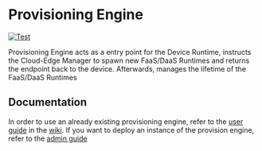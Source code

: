 # Provisioning Engine

[![Test](https://github.com/SovereignEdgeEU-COGNIT/provisioning-engine/actions/workflows/rspec.yaml/badge.svg)](https://github.com/SovereignEdgeEU-COGNIT/provisioning-engine/actions/workflows/rspec.yaml)

Provisioning Engine acts as a entry point for the Device Runtime, instructs the Cloud-Edge Manager to spawn new FaaS/DaaS Runtimes and returns the endpoint back to the device. Afterwards, manages the lifetime of the FaaS/DaaS Runtimes

## Documentation

In order to use an already existing provisioning engine, refer to the [user guide](https://github.com/SovereignEdgeEU-COGNIT/provisioning-engine/wiki/User-Guide) in the [wiki](https://github.com/SovereignEdgeEU-COGNIT/provisioning-engine/wiki). If you want to deploy an instance of the provision engine, refer to the [admin guide](https://github.com/SovereignEdgeEU-COGNIT/provisioning-engine/wiki/Admin-Guide) 
